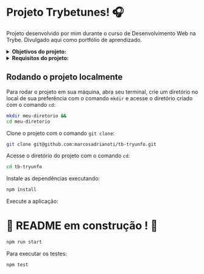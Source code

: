 # Projeto Trybetunes! :headphones:
Projeto desenvolvido por mim durante o curso de Desenvolvimento Web na Trybe. Divulgado aqui como portfólio de aprendizado.

<details>
<summary><strong>Objetivos do projeto:</strong></summary>

  * Desenvolver uma aplicação capaz de reproduzir músicas das mais variadas bandas e artistas, criar uma lista de músicas favoritas e editar o perfil da pessoa usuária logada.
  * Verificar se eu era capaz de:
    * Fazer requisições e consumir dados vindos de uma `API`.
    * Utilizar os ciclos de vida de um componente React.
    * Utilizar a função `setState` de forma a garantir que um determinado código só é executado após o estado ser atualizado.
    * Utilizar o componente `BrowserRouter` corretamente.
    * Criar rotas, mapeando o caminho da URL com o componente correspondente, via `Route`.
    * Utilizar o `Switch` do `React Router`.
    * Criar links de navegação na aplicação com o componente `Link`.
</details>
<details>
<summary><strong> Requisitos do projeto:</strong></summary>

  * Criar as rotas necessárias para a aplicação.
  * Criar um formulário para identificação.
  * Criar um componente de cabeçalho.
  * Criar os links de navegação no cabeçalho.
  * Criar o formulário para pesquisar artistas.
  * Fazer a requisição para pesquisar artistas.
  * Criar a lista de músicas do álbum selecionado.
  * Criar o mecanismo para adicionar músicas na lista de músicas favoritas.
  * Fazer a requisição para recuperar as músicas favoritas ao entrar na página do Álbum.
  * Fazer a requisição para recuperar as músicas favoritas e atualizar a lista após favoritar uma música.
  * Criar o mecanismo para remover músicas na lista de músicas favoritas.
  * Requisitos bônus:
    * Criar a lista de músicas favoritas.
    * Criar a exibição de perfil.
    * Criar o formulário de edição de perfil.
</details>
  
## Rodando o projeto localmente

Para rodar o projeto em sua máquina, abra seu terminal, crie um diretório no local de sua preferência com o comando `mkdir` e acesse o diretório criado com o comando `cd`:

```bash
mkdir meu-diretorio &&
cd meu-diretorio
```

Clone o projeto com o comando `git clone`:

```bash
git clone git@github.com:marcosadrianoti/tb-tryunfo.git
```

Acesse o diretório do projeto com o comando `cd`:

```bash
cd tb-tryunfo
```

Instale as dependências executando:

```bash
npm install
```

Execute a aplicação:
# :construction: README em construção ! :construction:
<!-- Olá, Tryber!
Esse é apenas um arquivo inicial para o README do seu projeto.
É essencial que você preencha esse documento por conta própria, ok?
Não deixe de usar nossas dicas de escrita de README de projetos, e deixe sua criatividade brilhar!
:warning: IMPORTANTE: você precisa deixar nítido:
- quais arquivos/pastas foram desenvolvidos por você; 
- quais arquivos/pastas foram desenvolvidos por outra pessoa estudante;
- quais arquivos/pastas foram desenvolvidos pela Trybe.
-->
```bash
npm run start
```

Para executar os testes:

```bash
npm test
``` 

